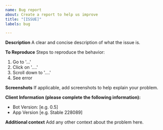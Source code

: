 ```yaml
---
name: Bug report
about: Create a report to help us improve
title: "[ISSUE]"
labels: bug

---
```


**Description**
A clear and concise description of what the issue is.

**To Reproduce**
Steps to reproduce the behavior:
1. Go to '...'
2. Click on '....'
3. Scroll down to '....'
4. See error

**Screenshots**
If applicable, add screenshots to help explain your problem.

**Client Information (please complete the following information):**
- Bot Version: [e.g. 0.5]
- App Version [e.g. Stable 228089]


**Additional context**
Add any other context about the problem here.